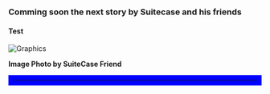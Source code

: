



### Comming soon the next story by Suitecase and his friends

#### Test



![Graphics](ramacsvart.jpg)

<b>Image Photo by SuiteCase Friend</b>
<hr style="border:10px solid blue">
